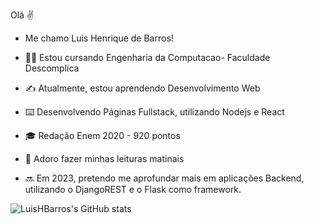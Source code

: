 Olá ✌️
- Me chamo Luis Henrique de Barros!


- 👨‍💻 Estou cursando Engenharia da Computacao- Faculdade Descomplica
- ✍️ Atualmente, estou aprendendo Desenvolvimento Web
- ⌨️ Desenvolvendo Páginas Fullstack, utilizando Nodejs e React
- 🎓 Redação Enem 2020 - 920 pontos
- 📖 Adoro fazer minhas leituras matinais
- 🔜 Em 2023, pretendo me aprofundar mais em aplicações Backend, utilizando o DjangoREST e o Flask como framework.

![LuisHBarros's GitHub stats](https://github-readme-stats.vercel.app/api?username=LuisHBarros&count_private=true&show_icons=true&theme=merko)
